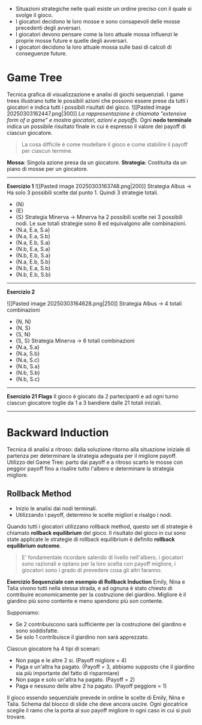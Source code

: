 - Situazioni strategiche nelle quali esiste un ordine preciso con il quale si svolge il gioco.
- I giocatori decidono le loro mosse e sono consapevoli delle mosse precedenti degli avversari.
- I giocatori devono pensare come la loro attuale mossa influenzi le proprie mosse future e quelle degli avversari.
- I giocatori decidono la loro attuale mossa sulle basi di calcoli di conseguenze future.

# Game Tree
Tecnica grafica di visualizzazione e analisi di giochi sequenziali.
I game trees illustrano tutte le possibili azioni che possono essere prese da tutti i giocatori e indica tutti i possibili risultati del gioco.
![[Pasted image 20250303162447.png|300]]
*La rappresentazione è chiamata "extensive form of a game" e mostra giocatori, azioni e payoffs.* 
Ogni **nodo terminale** indica un possibile risultato finale in cui è espresso il valore dei payoff di ciascun giocatore.
> La cosa difficile è come modellare il gioco e come stabilire il payoff per ciascun termine.

**Mossa**: Singola azione presa da un giocatore.
**Strategia**: Costituita da un piano di mosse per un giocatore.


---

**Esercizio 1**
![[Pasted image 20250303163748.png|200]]
Strategia Albus -> Ha solo 3 possibili scelte dal punto 1. Quindi 3 strategie totali.
- {N}
- {E}
- {S}
Strategia Minerva -> Minerva ha 2 possibili scelte nei 3 possibili nodi. Le sue totali strategie sono 8 ed equivalgono alle combinazioni.
- {N.a, E.a, S.a}
- {N.a, E.a, S.b}
- {N.a, E.b, S.a}
- {N.b, E.a, S.a}
- {N.b, E.b, S.a}
- {N.a, E.b, S.b}
- {N.b, E.a, S.b}
- {N.b, E.b, S.b}


---

**Esercizio 2**

![[Pasted image 20250303164628.png|250]]
Strategia Albus -> 4 totali combinazioni
- {N, N}
- {N, S}
- {S, N}
- {S, S}
Strategia Minerva -> 6 totali combinazioni
- {N.a, S.a}
- {N.a, S.b}
- {N.a, S.c}
- {N.b, S.a}
- {N.b, S.b}
- {N.b, S.c}


---

**Esercizio 21 Flags**
Il gioco è giocato da 2 partecipanti e ad ogni turno ciascun giocatore toglie da 1 a 3 bandiere dalle 21 totali iniziali.


---

# Backward Induction
Tecnica di analisi a ritroso: dalla soluzione ritorno alla situazione iniziale di partenza per determinare la strategia adeguata per il migliore payoff.
Utilizzo del Game Tree: parto dai payoff e a ritroso scarto le mosse con peggior payoff fino a risalire tutto l'albero e determinare la strategia migliore.

## Rollback Method
- Inizio le analisi dai nodi terminali.
- Utilizzando i payoff, determino le scelte migliori e risalgo i nodi.

Quando tutti i giocatori utilizzano rollback method, questo set di strategie è chiamato **rollback equilibrium** del gioco.
Il risultato del gioco in cui sono state applicate le strategie di rollback equilibrium è definito **rollback equilibrium outcome**.

> E' fondamentale ricordare salendo di livello nell'albero, i giocatori sono razionali e optano per la loro scelta con payoff migliore, i giocatori sono i grado di prevedere cosa gli altri faranno.

**Esercizio Sequenziale con esempio di Rollback Induction**
Emily, Nina e Talia vivono tutti nella stessa strada, e ad ognuna è stato chiesto di contribuire economicamente per la costruzione del giardino. Migliore è il giardino più sono contente e meno spendono più son contente.

Supponiamo:
- Se 2 contribuiscono sarà sufficiente per la costruzione del giardino e sono soddisfatte.
- Se solo 1 contribuisce il giardino non sarà apprezzato. 

Ciascun giocatore ha 4 tipi di scenari:
- Non paga e le altre 2 si. (Payoff migliore = 4)
- Paga e un'altra ha pagato. (Payoff = 3, abbiamo supposto che il giardino sia più importante del fatto di risparmiare)
- Non paga e solo un'altra ha pagato. (Payoff = 2)
- Paga e nessuno delle altre 2 ha pagato. (Payoff peggiore = 1)

Il gioco essendo sequenziale prevede in ordine le scelte di Emily, Nina e Talia.
Schema dal blocco di slide che deve ancora uscire.
Ogni giocatrice sceglie il ramo che la porta al suo payoff migliore in ogni caso in cui si può trovare.